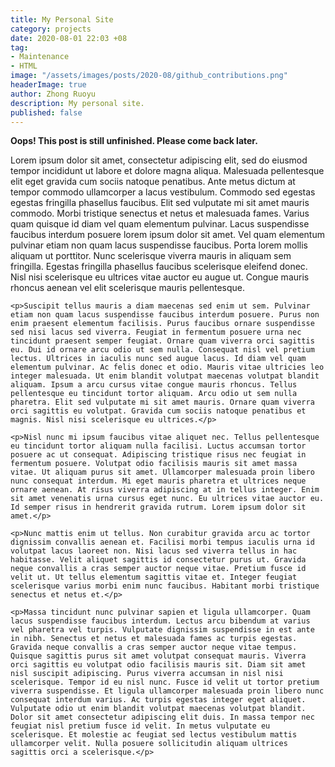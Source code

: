 ```yaml
---
title: My Personal Site
category: projects
date: 2020-08-01 22:03 +08
tag:
- Maintenance
- HTML
image: "/assets/images/posts/2020-08/github_contributions.png"
headerImage: true
author: Zhong Ruoyu
description: My personal site.
published: false
---
```


**Oops! This post is still unfinished. Please come back later.**

<div class="serif">
    <p>Lorem ipsum dolor sit amet, consectetur adipiscing elit, sed do eiusmod tempor incididunt ut labore et dolore magna aliqua. Malesuada pellentesque elit eget gravida cum sociis natoque penatibus. Ante metus dictum at tempor commodo ullamcorper a lacus vestibulum. Commodo sed egestas egestas fringilla phasellus faucibus. Elit sed vulputate mi sit amet mauris commodo. Morbi tristique senectus et netus et malesuada fames. Varius quam quisque id diam vel quam elementum pulvinar. Lacus suspendisse faucibus interdum posuere lorem ipsum dolor sit amet. Vel quam elementum pulvinar etiam non quam lacus suspendisse faucibus. Porta lorem mollis aliquam ut porttitor. Nunc scelerisque viverra mauris in aliquam sem fringilla. Egestas fringilla phasellus faucibus scelerisque eleifend donec. Nisl nisi scelerisque eu ultrices vitae auctor eu augue ut. Congue mauris rhoncus aenean vel elit scelerisque mauris pellentesque.</p>

    <p>Suscipit tellus mauris a diam maecenas sed enim ut sem. Pulvinar etiam non quam lacus suspendisse faucibus interdum posuere. Purus non enim praesent elementum facilisis. Purus faucibus ornare suspendisse sed nisi lacus sed viverra. Feugiat in fermentum posuere urna nec tincidunt praesent semper feugiat. Ornare quam viverra orci sagittis eu. Dui id ornare arcu odio ut sem nulla. Consequat nisl vel pretium lectus. Ultrices in iaculis nunc sed augue lacus. Id diam vel quam elementum pulvinar. Ac felis donec et odio. Mauris vitae ultricies leo integer malesuada. Ut enim blandit volutpat maecenas volutpat blandit aliquam. Ipsum a arcu cursus vitae congue mauris rhoncus. Tellus pellentesque eu tincidunt tortor aliquam. Arcu odio ut sem nulla pharetra. Elit sed vulputate mi sit amet mauris. Ornare quam viverra orci sagittis eu volutpat. Gravida cum sociis natoque penatibus et magnis. Nisl nisi scelerisque eu ultrices.</p>

    <p>Nisl nunc mi ipsum faucibus vitae aliquet nec. Tellus pellentesque eu tincidunt tortor aliquam nulla facilisi. Luctus accumsan tortor posuere ac ut consequat. Adipiscing tristique risus nec feugiat in fermentum posuere. Volutpat odio facilisis mauris sit amet massa vitae. Ut aliquam purus sit amet. Ullamcorper malesuada proin libero nunc consequat interdum. Mi eget mauris pharetra et ultrices neque ornare aenean. At risus viverra adipiscing at in tellus integer. Enim sit amet venenatis urna cursus eget nunc. Eu ultrices vitae auctor eu. Id semper risus in hendrerit gravida rutrum. Lorem ipsum dolor sit amet.</p>

    <p>Nunc mattis enim ut tellus. Non curabitur gravida arcu ac tortor dignissim convallis aenean et. Facilisi morbi tempus iaculis urna id volutpat lacus laoreet non. Nisi lacus sed viverra tellus in hac habitasse. Velit aliquet sagittis id consectetur purus ut. Gravida neque convallis a cras semper auctor neque vitae. Pretium fusce id velit ut. Ut tellus elementum sagittis vitae et. Integer feugiat scelerisque varius morbi enim nunc faucibus. Habitant morbi tristique senectus et netus et.</p>

    <p>Massa tincidunt nunc pulvinar sapien et ligula ullamcorper. Quam lacus suspendisse faucibus interdum. Lectus arcu bibendum at varius vel pharetra vel turpis. Vulputate dignissim suspendisse in est ante in nibh. Senectus et netus et malesuada fames ac turpis egestas. Gravida neque convallis a cras semper auctor neque vitae tempus. Quisque sagittis purus sit amet volutpat consequat mauris. Viverra orci sagittis eu volutpat odio facilisis mauris sit. Diam sit amet nisl suscipit adipiscing. Purus viverra accumsan in nisl nisi scelerisque. Tempor id eu nisl nunc. Fusce id velit ut tortor pretium viverra suspendisse. Et ligula ullamcorper malesuada proin libero nunc consequat interdum varius. Ac turpis egestas integer eget aliquet. Vulputate odio ut enim blandit volutpat maecenas volutpat blandit. Dolor sit amet consectetur adipiscing elit duis. In massa tempor nec feugiat nisl pretium fusce id velit. In metus vulputate eu scelerisque. Et molestie ac feugiat sed lectus vestibulum mattis ullamcorper velit. Nulla posuere sollicitudin aliquam ultrices sagittis orci a scelerisque.</p>
</div>
